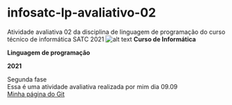 # infosatc-lp-avaliativo-02
 Atividade avaliativa 02 da disciplina de linguagem de programação do curso técnico de informática SATC 2021
![alt text](https://www1.satc.edu.br/parcelamento_satc/assets/img/logotipo_horizontal.png)
**Curso de Informática** 
<br>

**Linguagem de programação**
<br>

**2021**
<br>

Segunda fase 
<br>
Essa é uma atividade avaliativa realizada por mim dia 09.09
<br>
[Minha página do Git](https://github.com/YasminMichels)

